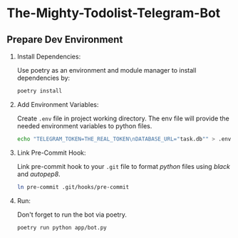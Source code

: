 # The-Mighty-Todolist-Telegram-Bot

## Prepare Dev Environment

1) Install Dependencies:

    Use poetry as an environment and module manager to install dependencies by:

    ```bash
    poetry install
    ```

2) Add Environment Variables:

    Create `.env` file in project working directory. The env file will provide the needed environment variables to python files.

    ```bash
    echo "TELEGRAM_TOKEN=THE_REAL_TOKEN\nDATABASE_URL="task.db"" > .env
    ```

3) Link Pre-Commit Hook:

    Link pre-commit hook to your `.git` file to format *python* files using *black* and *autopep8*.

    ```bash
    ln pre-commit .git/hooks/pre-commit
    ```

4) Run:

    Don't forget to run the bot via poetry.

    ```bash
    poetry run python app/bot.py
    ```
